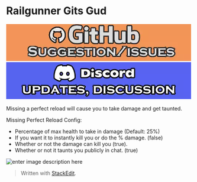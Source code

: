 ﻿# Railgunner Gits Gud
[![github issues/request link](https://raw.githubusercontent.com/DestroyedClone/PoseHelper/master/PoseHelper/github_link.webp)](https://github.com/DestroyedClone/PoseHelper/issues) [![discord invite](https://raw.githubusercontent.com/DestroyedClone/PoseHelper/master/PoseHelper/discord_link.webp)](https://discord.gg/DpHu3qXMHK)

Missing a perfect reload will cause you to take damage and get taunted.

Missing Perfect Reload Config:

 - Percentage of max health to take in damage (Default: 25%)
 - If you want it to instantly kill you or do the % damage. (false)
 - Whether or not the damage can kill you (true).
 - Whether or not it taunts you publicly in chat. (true)

![enter image description here](https://cdn.discordapp.com/attachments/967010929944436746/967010939767517184/unknown.png)


> Written with [StackEdit](https://stackedit.io/).